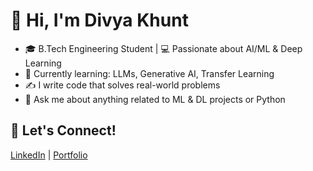 # 👋 Hi, I'm Divya Khunt

- 🎓 B.Tech Engineering Student | 💻 Passionate about AI/ML & Deep Learning
- 🌱 Currently learning: LLMs, Generative AI, Transfer Learning
- ✍️ I write code that solves real-world problems
- 💬 Ask me about anything related to ML & DL projects or Python

## 🔗 Let's Connect!
[LinkedIn](https://www.linkedin.com/in/divya-khunt-142a61273/) | [Portfolio](https://your-portfolio.com)

